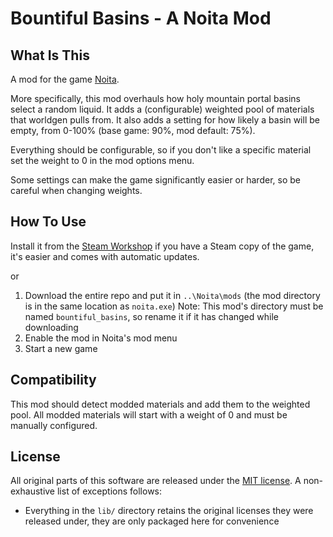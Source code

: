 # Bountiful Basins - A Noita Mod

## What Is This

A mod for the game [Noita](https://store.steampowered.com/app/881100/Noita/).

More specifically, this mod overhauls how holy mountain portal basins select a random liquid. It adds a (configurable) weighted pool of materials that worldgen pulls from. It also adds a setting for how likely a basin will be empty, from 0-100% (base game: 90%, mod default: 75%).

Everything should be configurable, so if you don't like a specific material set the weight to 0 in the mod options menu.

Some settings can make the game significantly easier or harder, so be careful when changing weights.

## How To Use
Install it from the [Steam Workshop](https://steamcommunity.com/sharedfiles/filedetails/?id=3500779704) if you have a Steam copy of the game, it's easier and comes with automatic updates.

or

1. Download the entire repo and put it in `..\Noita\mods` (the mod directory is in the same location as `noita.exe`)
Note: This mod's directory must be named `bountiful_basins`, so rename it if it has changed while downloading
2. Enable the mod in Noita's mod menu
3. Start a new game

## Compatibility
This mod should detect modded materials and add them to the weighted pool. All modded materials will start with a weight of 0 and must be manually configured.

## License
All original parts of this software are released under the [MIT license](LICENSE.md). A non-exhaustive list of exceptions follows:
* Everything in the `lib/` directory retains the original licenses they were released under, they are only packaged here for convenience
